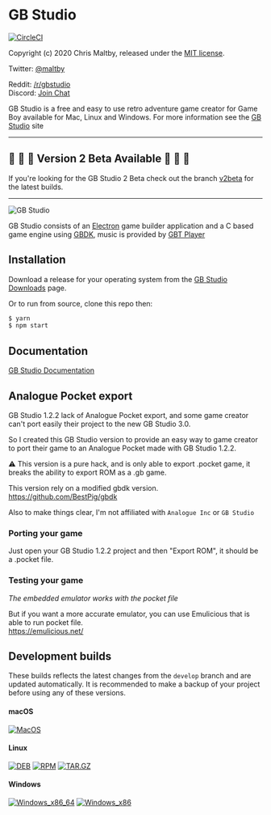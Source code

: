 # GB Studio


[![CircleCI](https://circleci.com/gh/chrismaltby/gb-studio/tree/develop.svg?style=shield)](https://circleci.com/gh/chrismaltby/gb-studio/tree/develop)

Copyright (c) 2020 Chris Maltby, released under the [MIT license](https://opensource.org/licenses/MIT).

Twitter: [@maltby](https://www.twitter.com/maltby) 

Reddit: [/r/gbstudio](https://www.reddit.com/r/gbstudio)  
Discord: [Join Chat](https://discord.gg/bxerKnc)

GB Studio is a free and easy to use retro adventure game creator for Game Boy available for Mac, Linux and Windows.
For more information see the [GB Studio](https://www.gbstudio.dev) site

----

## 🚨 🚨 🚨 Version 2 Beta Available 🚨 🚨 🚨

If you're looking for the GB Studio 2 Beta check out the branch [v2beta](https://github.com/chrismaltby/gb-studio/tree/v2beta) for the latest builds.

----

![GB Studio](gbstudio.gif)

GB Studio consists of an [Electron](https://electronjs.org/) game builder application and a C based game engine using [GBDK](http://gbdk.sourceforge.net/), music is provided by [GBT Player](https://github.com/AntonioND/gbt-player)

## Installation

Download a release for your operating system from the [GB Studio Downloads](https://www.gbstudio.dev/download) page.

Or to run from source, clone this repo then:

```bash
$ yarn
$ npm start
```

## Documentation

[GB Studio Documentation](https://www.gbstudio.dev/docs)

## Analogue Pocket export

GB Studio 1.2.2 lack of Analogue Pocket export, and some game creator can't port easily their project to the new GB Studio 3.0.

So I created this GB Studio version to provide an easy way to game creator to port their game to an Analogue Pocket made with GB Studio 1.2.2.

⚠️ This version is a pure hack, and is only able to export .pocket game, it breaks the ability to export ROM as a .gb game.

This version rely on a modified gbdk version. \
https://github.com/BestPig/gbdk

Also to make things clear, I'm not affiliated with `Analogue Inc` or `GB Studio`

### Porting your game

Just open your GB Studio 1.2.2 project and then "Export ROM", it should be a .pocket file.

### Testing your game

*The embedded emulator works with the pocket file*

But if you want a more accurate emulator, you can use Emulicious that is able to run pocket file. \
https://emulicious.net/

## Development builds

These builds reflects the latest changes from the `develop` branch and are updated automatically. It is recommended to make a backup of your project before using any of these versions.

#### macOS

[![MacOS](https://img.shields.io/static/v1.svg?label=&message=64%20bit&color=blue&logo=apple&style=for-the-badge&logoColor=white)](https://github.com/BestPig/gb-studio/releases/download/v1.2.2-1-analogue/gb-studio-develop-darwin_x86_64.zip)

#### Linux

[![DEB](https://img.shields.io/static/v1.svg?label=&message=deb&color=blue&logo=Ubuntu&style=for-the-badge&logoColor=white)](https://github.com/BestPig/gb-studio/releases/download/v1.2.2-1-analogue/gb-studio-develop-linux_x86_64.deb)
[![RPM](https://img.shields.io/static/v1.svg?label=&message=RPM&color=blue&logo=linux&style=for-the-badge&logoColor=white)](https://github.com/BestPig/gb-studio/releases/download/v1.2.2-1-analogue/gb-studio-develop-linux_x86_64.rpm)
[![TAR.GZ](https://img.shields.io/static/v1.svg?label=&message=RPM&color=blue&logo=linux&style=for-the-badge&logoColor=white)](https://github.com/BestPig/gb-studio/releases/download/v1.2.2-1-analogue/gb-studio-develop-linux_x86_64.tar.gz)

#### Windows

[![Windows_x86_64](https://img.shields.io/static/v1.svg?label=&message=64%20bit&color=blue&logo=windows&style=for-the-badge&logoColor=white)](https://github.com/BestPig/gb-studio/releases/download/v1.2.2-1-analogue/gb-studio-develop-windows_x86_64.zip)
[![Windows_x86](https://img.shields.io/static/v1.svg?label=&message=32%20bit&color=blue&logo=windows&style=for-the-badge&logoColor=white)](https://github.com/BestPig/gb-studio/releases/download/v1.2.2-1-analogue/gb-studio-develop-windows_x86.zip)

